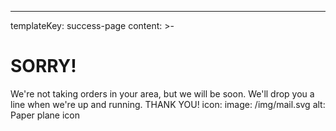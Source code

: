 ---
templateKey: success-page
content: >-
  # SORRY!
  We're not taking orders in your area,  but we will be soon. We'll drop you a line when we're up and running. THANK YOU!
icon:
  image: /img/mail.svg
  alt: Paper plane icon
